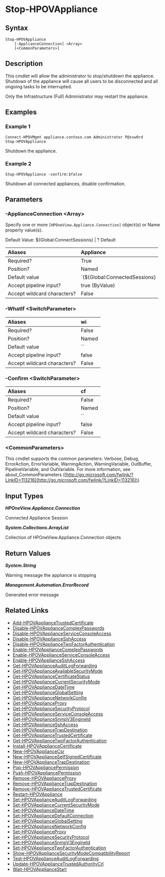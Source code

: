 ﻿---
description: Stop an HPE OneView appliance.
---

# Stop-HPOVAppliance

## Syntax

```text
Stop-HPOVAppliance
    [-ApplianceConnection] <Array>
    [<CommonParameters>]
```

## Description

This cmdlet will allow the administrator to stop/shutdown the appliance.  Shutdown of the appliance will cause all users to be disconnected and all ongoing tasks to be interrupted.

Only the Infrastructure (Full) Administrator may restart the appliance.

## Examples

###  Example 1 

```text
Connect-HPOVMgmt appliance.contoso.com Administrator P@ssw0rd
Stop-HPOVAppliance
```

Shutdown the appliance.

###  Example 2 

```text
Stop-HPOVAppliance -confirm:$false

```

Shutdown all connected appliances, disable confirmation.

## Parameters

### -ApplianceConnection &lt;Array&gt;

Specify one or more `[HPOneView.Appliance.Connection]` object(s) or Name property value(s).

Default Value: ${Global:ConnectSessions} | ? Default

| Aliases | Appliance |
| :--- | :--- |
| Required? | True |
| Position? | Named |
| Default value | `(${Global:ConnectedSessions} | ? Default)` |
| Accept pipeline input? | true (ByValue) |
| Accept wildcard characters? | False |

### -WhatIf &lt;SwitchParameter&gt;



| Aliases | wi |
| :--- | :--- |
| Required? | False |
| Position? | Named |
| Default value | `` |
| Accept pipeline input? | false |
| Accept wildcard characters? | False |

### -Confirm &lt;SwitchParameter&gt;



| Aliases | cf |
| :--- | :--- |
| Required? | False |
| Position? | Named |
| Default value | `` |
| Accept pipeline input? | false |
| Accept wildcard characters? | False |

### &lt;CommonParameters&gt;

This cmdlet supports the common parameters: Verbose, Debug, ErrorAction, ErrorVariable, WarningAction, WarningVariable, OutBuffer, PipelineVariable, and OutVariable. For more information, see about\_CommonParameters \([http://go.microsoft.com/fwlink/?LinkID=113216](http://go.microsoft.com/fwlink/?LinkID=113216)\)

## Input Types

_**HPOneView.Appliance.Connection**_

Connected Appliance Session

_**System.Collections.ArrayList**_

Collection of HPOneView.Appliance.Connection objects

## Return Values

_**System.String**_

Warning message the appliance is stopping

_**Management.Automation.ErrorRecord**_

Generated error message

## Related Links

* [Add-HPOVApplianceTrustedCertificate](add-hpovappliancetrustedcertificate.md)
* [Disable-HPOVApplianceComplexPasswords](disable-hpovappliancecomplexpasswords.md)
* [Disable-HPOVApplianceServiceConsoleAccess](disable-hpovapplianceserviceconsoleaccess.md)
* [Disable-HPOVApplianceSshAccess](disable-hpovappliancesshaccess.md)
* [Disable-HPOVApplianceTwoFactorAuthentication](disable-hpovappliancetwofactorauthentication.md)
* [Enable-HPOVApplianceComplexPasswords](enable-hpovappliancecomplexpasswords.md)
* [Enable-HPOVApplianceServiceConsoleAccess](enable-hpovapplianceserviceconsoleaccess.md)
* [Enable-HPOVApplianceSshAccess](enable-hpovappliancesshaccess.md)
* [Get-HPOVApplianceAuditLogForwarding](get-hpovapplianceauditlogforwarding.md)
* [Get-HPOVApplianceAvailableSecurityMode](get-hpovapplianceavailablesecuritymode.md)
* [Get-HPOVApplianceCertificateStatus](get-hpovappliancecertificatestatus.md)
* [Get-HPOVApplianceCurrentSecurityMode](get-hpovappliancecurrentsecuritymode.md)
* [Get-HPOVApplianceDateTime](get-hpovappliancedatetime.md)
* [Get-HPOVApplianceGlobalSetting](get-hpovapplianceglobalsetting.md)
* [Get-HPOVApplianceNetworkConfig](get-hpovappliancenetworkconfig.md)
* [Get-HPOVApplianceProxy](get-hpovapplianceproxy.md)
* [Get-HPOVApplianceSecurityProtocol](get-hpovappliancesecurityprotocol.md)
* [Get-HPOVApplianceServiceConsoleAccess](get-hpovapplianceserviceconsoleaccess.md)
* [Get-HPOVApplianceSnmpV3EngineId](get-hpovappliancesnmpv3engineid.md)
* [Get-HPOVApplianceSshAccess](get-hpovappliancesshaccess.md)
* [Get-HPOVApplianceTrapDestination](get-hpovappliancetrapdestination.md)
* [Get-HPOVApplianceTrustedCertificate](get-hpovappliancetrustedcertificate.md)
* [Get-HPOVApplianceTwoFactorAuthentication](get-hpovappliancetwofactorauthentication.md)
* [Install-HPOVApplianceCertificate](install-hpovappliancecertificate.md)
* [New-HPOVApplianceCsr](new-hpovappliancecsr.md)
* [New-HPOVApplianceSelfSignedCertificate](new-hpovapplianceselfsignedcertificate.md)
* [New-HPOVApplianceTrapDestination](new-hpovappliancetrapdestination.md)
* [Pop-HPOVAppliancePermission](../library/pop-hpovappliancepermission.md)
* [Push-HPOVAppliancePermission](../library/push-hpovappliancepermission.md)
* [Remove-HPOVApplianceProxy](remove-hpovapplianceproxy.md)
* [Remove-HPOVApplianceTrapDestination](remove-hpovappliancetrapdestination.md)
* [Remove-HPOVApplianceTrustedCertificate](remove-hpovappliancetrustedcertificate.md)
* [Restart-HPOVAppliance](restart-hpovappliance.md)
* [Set-HPOVApplianceAuditLogForwarding](set-hpovapplianceauditlogforwarding.md)
* [Set-HPOVApplianceCurrentSecurityMode](set-hpovappliancecurrentsecuritymode.md)
* [Set-HPOVApplianceDateTime](set-hpovappliancedatetime.md)
* [Set-HPOVApplianceDefaultConnection](../library/set-hpovappliancedefaultconnection.md)
* [Set-HPOVApplianceGlobalSetting](set-hpovapplianceglobalsetting.md)
* [Set-HPOVApplianceNetworkConfig](set-hpovappliancenetworkconfig.md)
* [Set-HPOVApplianceProxy](set-hpovapplianceproxy.md)
* [Set-HPOVApplianceSecurityProtocol](set-hpovappliancesecurityprotocol.md)
* [Set-HPOVApplianceSnmpV3EngineId](set-hpovappliancesnmpv3engineid.md)
* [Set-HPOVApplianceTwoFactorAuthentication](set-hpovappliancetwofactorauthentication.md)
* [Show-HPOVApplianceSecurityModeCompatibilityReport](show-hpovappliancesecuritymodecompatibilityreport.md)
* [Test-HPOVApplianceAuditLogForwarding](test-hpovapplianceauditlogforwarding.md)
* [Update-HPOVApplianceTrustedAuthorityCrl](update-hpovappliancetrustedauthoritycrl.md)
* [Wait-HPOVApplianceStart](../library/wait-hpovappliancestart.md)
